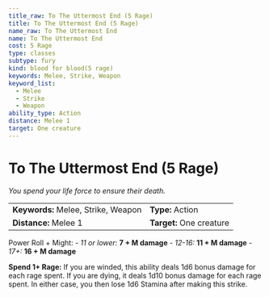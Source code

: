 ```yaml
---
title_raw: To The Uttermost End (5 Rage)
title: To The Uttermost End (5 Rage)
name_raw: To The Uttermost End
name: To The Uttermost End
cost: 5 Rage
type: classes
subtype: fury
kind: blood for blood(5 rage)
keywords: Melee, Strike, Weapon
keyword_list:
  - Melee
  - Strike
  - Weapon
ability_type: Action
distance: Melee 1
target: One creature
---
```


# To The Uttermost End (5 Rage)

*You spend your life force to ensure their death.*

|                                     |                          |
| :---------------------------------- | :----------------------- |
| **Keywords:** Melee, Strike, Weapon | **Type:** Action         |
| **Distance:** Melee 1               | **Target:** One creature |

Power Roll + Might: - *11 or lower:* **7 + M damage** - *12-16:* **11 + M damage** - *17+:* **16 + M damage**

**Spend 1+ Rage:** If you are winded, this ability deals 1d6 bonus damage for each rage spent. If you are dying, it deals 1d10 bonus damage for each rage spent. In either case, you then lose 1d6 Stamina after making this strike.
